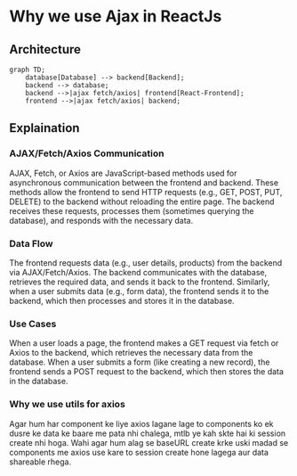 # Why we use Ajax in ReactJs

## Architecture

```mermaid
graph TD;
    database[Database] --> backend[Backend];
    backend --> database;
    backend -->|ajax fetch/axios| frontend[React-Frontend];
    frontend -->|ajax fetch/axios| backend;
```

## Explaination

### AJAX/Fetch/Axios Communication

AJAX, Fetch, or Axios are JavaScript-based methods used for asynchronous communication between the frontend and backend.
These methods allow the frontend to send HTTP requests (e.g., GET, POST, PUT, DELETE) to the backend without reloading the entire page.
The backend receives these requests, processes them (sometimes querying the database), and responds with the necessary data.

### Data Flow

The frontend requests data (e.g., user details, products) from the backend via AJAX/Fetch/Axios.
The backend communicates with the database, retrieves the required data, and sends it back to the frontend.
Similarly, when a user submits data (e.g., form data), the frontend sends it to the backend, which then processes and stores it in the database.

### Use Cases

When a user loads a page, the frontend makes a GET request via fetch or Axios to the backend, which retrieves the necessary data from the database.
When a user submits a form (like creating a new record), the frontend sends a POST request to the backend, which then stores the data in the database.

### Why we use utils for axios

Agar hum har component ke liye axios lagane lage to components ko ek dusre ke data ke baare me pata nhi chalega, mtlb ye kah skte hai ki session create nhi hoga.
Wahi agar hum alag se baseURL create krke uski madad se components me axios use kare to session create hone lagega aur data shareable rhega.
